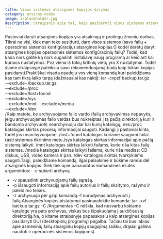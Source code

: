 ```yaml
---
title: Visos sistemos atsarginės kopijos darymas
category: atviras-kodas
image: i/placeholder.jpg
description: Straipsnis apie tai, kaip pasidaryti visos sistemos atsarginę kopiją su tar komanda ir kaip archyvą išarchyvuoti.
---
```


Pastoviai daryti atsargines kopijas yra atsakingų ir protingų žmonių darbas. Tikrai ne visi, kiek man teko susidurti, daro visos sistemos (savo failų + operacinės sistemos konfigūracijų) atsargines kopijas.O kodėl derėtų daryti atsargines kopijas operacinės sistemos konfigūracinių failų? Todėl, kad kada nors galite ką nors sugadinti instaliavę naują programą ar keičiant kai kuriuos nustatymus. Pvz viena iš tokių kritinių vietų yra X nustatymai. Todėl šiame straipsnyje pateiksiu savo rekomenduojamą būdą kaip tokias kopijas pasidaryti.Praktiškai visada naudoju vos vieną komandą kuri paleidžiama kas tam tikrą laiko tarpą (dažniausiai kas naktį):    tar -cvpzf backup.tar.gz \
          -–exclude=/backup.tar.gz \
          --exclude=/proc \
          --exclude=/lost+found \
          --exclude=/sys \
          --exclude=/mnt
          --exclude=/media \
          --exclude=/dev \
          /Kaip matote, be archyvuojamo failo vardo (failų archyvavimas nepavyks, jeigu archyvuojamas failo vardas bus nukreiptas į tą pačią direktoriją kuri ir bandoma archyvuoti) nearchyvuoju dar kai kurių katalogų, nes:/proc katalogas skirtas procesų informacijai saugoti. Kadangi ji pastoviai kinta, todėl jos nearchyvuojame. /lost+found katalogas kuriame saugomi failai rasti sistemos tikrinimo metu./sys katalogas skirtas informacijai apie pačią sistemą laikyti. /mnt katalogas skirtas laikyti failams, kurie riša kitas failų sistemas. /media katalogas skirtas laikyti failams, kurie riša medias: CD diskus, USB, video kamera ir pan. /dev katalogas skirtas tvarkyklėms saugoti.Taigi, paleidžiame komandą, ilgai palaukime ir būkime ramūs dėl atsarginės kopijos. Šiek tiek apie panaudotus komandinės eilutės argumentus:-   -c sukurti archyvą
-   -v spausdinti archyvuojamų failų sąrašą.
-   -p išsaugoti informaciją apie failų autorius ir failų skaitymo,
    rašymo ir paleidimo teises.
-   -z archyvuoja per gzip komandą.-f nurodymas archyvuoti į failą.Atsarginės kopijos atstatymui pasinaudokite komanda:    tar -xvf backup.tar.gz -C /Argumentas -C reiškia, kad nesvarbu kokiame kataloge yra pats archyvas, viskas bus išpakuojama į aukščiausią direktoriją.Na, o kitame straipsnyje papasakosiu kaip atsargines kopijas pasidaryti GUI (desktopinių programų) pagalba. Tačiau tai bus labiau apie asmeninių failų atsarginių kopijų saugojimą (aišku, drąsiai galima naudoti ir operacinės sistemos kopijoms).
